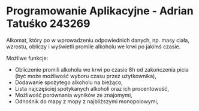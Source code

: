 # Programowanie Aplikacyjne - Adrian Tatuśko 243269 

Alkomat, który po w wprowadzeniu odpowiednich danych, np. masy ciała, wzrostu, obliczy i wyświetli promile alkoholu we krwi po jakimś czasie.

Możliwe funkcje: 
- Obliczenie promili alkoholu we krwi po czasie 8h od zakończenia picia (być może możliwość wyboru czasu przez użytkownika),
- Dodawanie spożytego alkoholu na bieżąco,
- Lista najczęściej spotykanych alkoholi oraz ich procentowość,
- Możliwość porównania wyników ze znajomymi,
- Odnośnik do mapy z mopy z najbliższymi monopolowymi,
